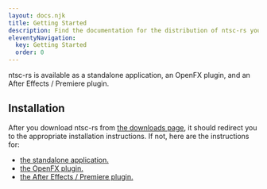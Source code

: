 ```yaml
---
layout: docs.njk
title: Getting Started
description: Find the documentation for the distribution of ntsc-rs you have installed and learn how to use it
eleventyNavigation:
  key: Getting Started
  order: 0
---
```


ntsc-rs is available as a standalone application, an OpenFX plugin, and an After Effects / Premiere plugin.

<h2>Installation</h2>

After you download ntsc-rs from [the downloads page](/download), it should redirect you to the appropriate installation instructions. If not, here are the instructions for:

- [the standalone application.](/docs/standalone-installation/)
- [the OpenFX plugin.](/docs/openfx-plugin/)
- [the After Effects / Premiere plugin.](/docs/after-effects-plugin/)
